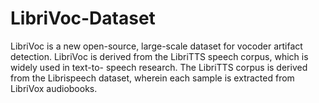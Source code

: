 # LibriVoc-Dataset
LibriVoc is a new open-source, large-scale dataset for vocoder artifact detection. LibriVoc is derived from the LibriTTS speech corpus, which is widely used in text-to- speech research. The LibriTTS corpus is derived from the Librispeech dataset, wherein each sample is extracted from LibriVox audiobooks.
